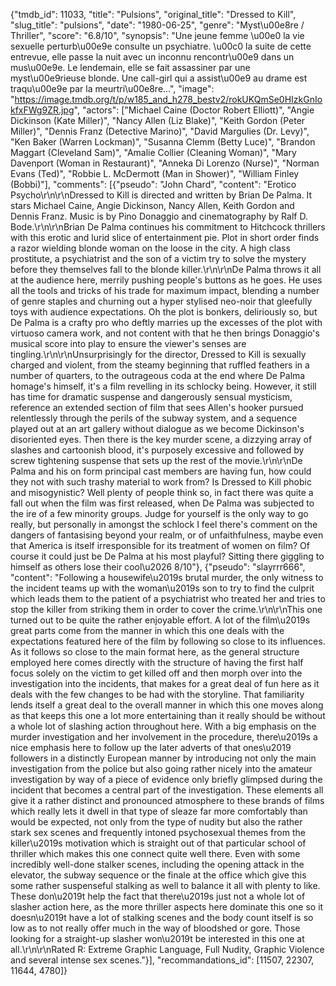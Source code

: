 {"tmdb_id": 11033, "title": "Pulsions", "original_title": "Dressed to Kill", "slug_title": "pulsions", "date": "1980-06-25", "genre": "Myst\u00e8re / Thriller", "score": "6.8/10", "synopsis": "Une jeune femme \u00e0 la vie sexuelle perturb\u00e9e consulte un psychiatre. \u00c0 la suite de cette entrevue, elle passe la nuit avec un inconnu rencontr\u00e9 dans un mus\u00e9e. Le lendemain, elle se fait assassiner par une myst\u00e9rieuse blonde. Une call-girl qui a assist\u00e9 au drame est traqu\u00e9e par la meurtri\u00e8re...", "image": "https://image.tmdb.org/t/p/w185_and_h278_bestv2/rokUKQmSe0HIzkGnIokfxFWg9ZR.jpg", "actors": ["Michael Caine (Doctor Robert Elliott)", "Angie Dickinson (Kate Miller)", "Nancy Allen (Liz Blake)", "Keith Gordon (Peter Miller)", "Dennis Franz (Detective Marino)", "David Margulies (Dr. Levy)", "Ken Baker (Warren Lockman)", "Susanna Clemm (Betty Luce)", "Brandon Maggart (Cleveland Sam)", "Amalie Collier (Cleaning Woman)", "Mary Davenport (Woman in Restaurant)", "Anneka Di Lorenzo (Nurse)", "Norman Evans (Ted)", "Robbie L. McDermott (Man in Shower)", "William Finley (Bobbi)"], "comments": [{"pseudo": "John Chard", "content": "Erotico Psycho\r\n\r\nDressed to Kill is directed and written by Brian De Palma. It stars Michael Caine, Angie Dickinson, Nancy Allen, Keith Gordon and Dennis Franz. Music is by Pino Donaggio and cinematography by Ralf D. Bode.\r\n\r\nBrian De Palma continues his commitment to Hitchcock thrillers with this erotic and lurid slice of entertainment pie. Plot in short order finds a razor wielding blonde woman on the loose in the city. A high class prostitute, a psychiatrist and the son of a victim try to solve the mystery before they themselves fall to the blonde killer.\r\n\r\nDe Palma throws it all at the audience here, merrily pushing people's buttons as he goes. He uses all the tools and tricks of his trade for maximum impact, blending a number of genre staples and churning out a hyper stylised neo-noir that gleefully toys with audience expectations. Oh the plot is bonkers, deliriously so, but De Palma is a crafty pro who deftly marries up the excesses of the plot with virtuoso camera work, and not content with that he then brings Donaggio's musical score into play to ensure the viewer's senses are tingling.\r\n\r\nUnsurprisingly for the director, Dressed to Kill is sexually charged and violent, from the steamy beginning that ruffled feathers in a number of quarters, to the outrageous coda at the end where De Palma homage's himself, it's a film revelling in its schlocky being. However, it still has time for dramatic suspense and dangerously sensual mysticism, reference an extended section of film that sees Allen's hooker pursued relentlessly through the perils of the subway system, and a sequence played out at an art gallery without dialogue as we become Dickinson's disoriented eyes. Then there is the key murder scene, a dizzying array of slashes and cartoonish blood, it's purposely excessive and followed by screw tightening suspense that sets up the rest of the movie.\r\n\r\nDe Palma and his on form principal cast members are having fun, how could they not with such trashy material to work from? Is Dressed to Kill phobic and misogynistic? Well plenty of people think so, in fact there was quite a fall out when the film was first released, when De Palma was subjected to the ire of a few minority groups. Judge for yourself is the only way to go really, but personally in amongst the schlock I feel there's comment on the dangers of fantasising beyond your realm, or of unfaithfulness, maybe even that America is itself irresponsible for its treatment of women on film? Of course it could just be De Palma at his most playful? Sitting there giggling to himself as others lose their cool\u2026 8/10"}, {"pseudo": "slayrrr666", "content": "Following a housewife\u2019s brutal murder, the only witness to the incident teams up with the woman\u2019s son to try to find the culprit which leads them to the patient of a psychiatrist who treated her and tries to stop the killer from striking them in order to cover the crime.\r\n\r\nThis one turned out to be quite the rather enjoyable effort. A lot of the film\u2019s great parts come from the manner in which this one deals with the expectations featured here of the film by following so close to its influences. As it follows so close to the main format here, as the general structure employed here comes directly with the structure of having the first half focus solely on the victim to get killed off and then morph over into the investigation into the incidents, that makes for a great deal of fun here as it deals with the few changes to be had with the storyline. That familiarity lends itself a great deal to the overall manner in which this one moves along as that keeps this one a lot more entertaining than it really should be without a whole lot of slashing action throughout here. With a big emphasis on the murder investigation and her involvement in the procedure, there\u2019s a nice emphasis here to follow up the later adverts of that ones\u2019 followers in a distinctly European manner by introducing not only the main investigation from the police but also going rather nicely into the amateur investigation by way of a piece of evidence only briefly glimpsed during the incident that becomes a central part of the investigation. These elements all give it a rather distinct and pronounced atmosphere to these brands of films which really lets it dwell in that type of sleaze far more comfortably than would be expected, not only from the type of nudity but also the rather stark sex scenes and frequently intoned psychosexual themes from the killer\u2019s motivation which is straight out of that particular school of thriller which makes this one connect quite well there. Even with some incredibly well-done stalker scenes, including the opening attack in the elevator, the subway sequence or the finale at the office which give this some rather suspenseful stalking as well to balance it all with plenty to like. These don\u2019t help the fact that there\u2019s just not a whole lot of slasher action here, as the more thriller aspects here dominate this one so it doesn\u2019t have a lot of stalking scenes and the body count itself is so low as to not really offer much in the way of bloodshed or gore. Those looking for a straight-up slasher won\u2019t be interested in this one at all.\r\n\r\nRated R: Extreme Graphic Language, Full Nudity, Graphic Violence and several intense sex scenes."}], "recommandations_id": [11507, 22307, 11644, 4780]}